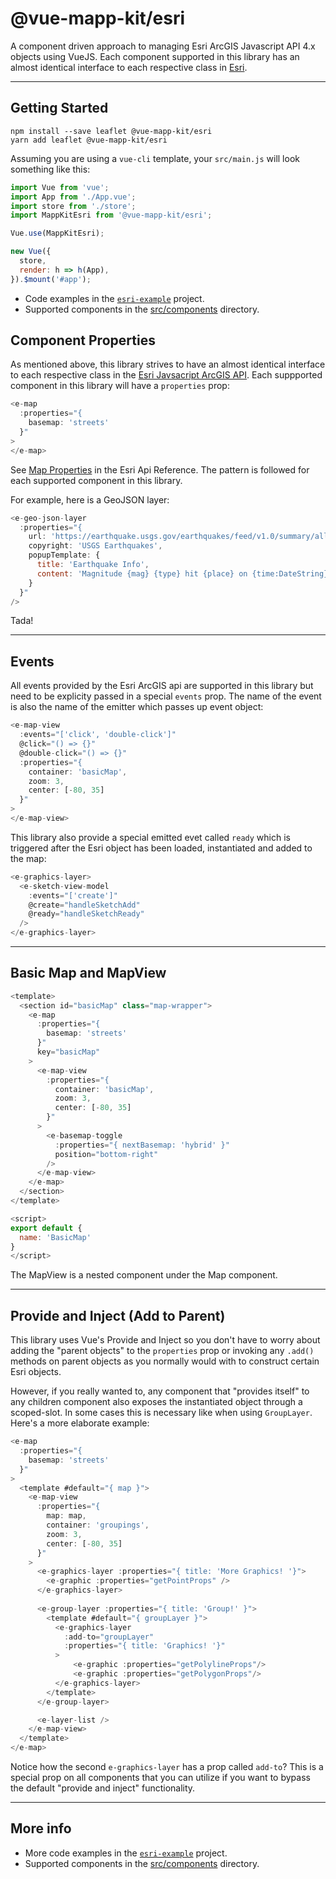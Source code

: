 # @vue-mapp-kit/esri #

A component driven approach to managing Esri ArcGIS Javascript API 4.x objects using VueJS. Each component supported in this library has an almost identical interface to each respective class in [Esri](https://developers.arcgis.com/javascript/latest/api-reference/).

----------
## Getting Started
```
npm install --save leaflet @vue-mapp-kit/esri
yarn add leaflet @vue-mapp-kit/esri
```

Assuming you are using a `vue-cli` template, your `src/main.js` will look something like this:

```javascript
import Vue from 'vue';
import App from './App.vue';
import store from './store';
import MappKitEsri from '@vue-mapp-kit/esri';

Vue.use(MappKitEsri);

new Vue({
  store,
  render: h => h(App),
}).$mount('#app');
```

 - Code examples in the [`esri-example`](../../projects/esri-example/src/components) project.
 - Supported components in the [src/components](src/components) directory.

## Component Properties
As mentioned above, this library strives to have an almost identical interface to each respective class in the [Esri Javsacript ArcGIS API](https://developers.arcgis.com/javascript/latest/api-reference/). Each suppported component in this library will have a `properties` prop:
```javascript
<e-map
  :properties="{
    basemap: 'streets'
  }"
>
</e-map>

```
See [Map Properties](https://developers.arcgis.com/javascript/latest/api-reference/esri-Map.html#properties-summary) in the Esri Api Reference. The pattern is followed for each supported component in this library. 

For example, here is a GeoJSON layer:
```javascript
<e-geo-json-layer
  :properties="{
    url: 'https://earthquake.usgs.gov/earthquakes/feed/v1.0/summary/all_month.geojson',
    copyright: 'USGS Earthquakes',
    popupTemplate: {
      title: 'Earthquake Info',
      content: 'Magnitude {mag} {type} hit {place} on {time:DateString}'
    }
  }"
/>
```
Tada!

----------

## Events
All events provided by the Esri ArcGIS api are supported in this library but need to be explicity passed in a special `events` prop. The name of the event is also the name of the emitter which passes up event object:
```javascript
<e-map-view
  :events="['click', 'double-click']"
  @click="() => {}"
  @double-click="() => {}"
  :properties="{
    container: 'basicMap',
    zoom: 3,
    center: [-80, 35]
  }"
>
</e-map-view>

```

This library also provide a special emitted evet called `ready` which is triggered after the Esri object has been loaded, instantiated and added to the map:
```javascript
<e-graphics-layer>
  <e-sketch-view-model
    :events="['create']"
    @create="handleSketchAdd"
    @ready="handleSketchReady"
  />
</e-graphics-layer>
```

----------

## Basic Map and MapView
```javascript
<template>
  <section id="basicMap" class="map-wrapper">
    <e-map
      :properties="{
        basemap: 'streets'
      }"
      key="basicMap"
    >
      <e-map-view
        :properties="{
          container: 'basicMap',
          zoom: 3,
          center: [-80, 35]
        }"
      >
        <e-basemap-toggle 
          :properties="{ nextBasemap: 'hybrid' }"
          position="bottom-right"
        />
      </e-map-view>
    </e-map>
  </section>
</template>

<script>
export default {
  name: 'BasicMap'
}
</script>
```
The MapView is a nested component under the Map component.

----------

## Provide and Inject (Add to Parent)
This library uses Vue's Provide and Inject so you don't have to worry about adding the "parent objects" to the `properties` prop or invoking any `.add()` methods on parent objects as you normally would with to construct certain Esri objects.

However, if you really wanted to, any component that "provides itself" to any children component also exposes the instantiated object through a scoped-slot. In some cases this is necessary like when using `GroupLayer`. Here's a more elaborate example:
```javascript
<e-map
  :properties="{
    basemap: 'streets'
  }"
>
  <template #default="{ map }">
    <e-map-view
      :properties="{
        map: map,
        container: 'groupings',
        zoom: 3,
        center: [-80, 35]
      }"
    >
      <e-graphics-layer :properties="{ title: 'More Graphics! '}">
        <e-graphic :properties="getPointProps" />
      </e-graphics-layer>
      
      <e-group-layer :properties="{ title: 'Group!' }">
        <template #default="{ groupLayer }">
          <e-graphics-layer
            :add-to="groupLayer"
            :properties="{ title: 'Graphics! '}"
          >
              <e-graphic :properties="getPolylineProps"/>
              <e-graphic :properties="getPolygonProps"/>
          </e-graphics-layer>
        </template>
      </e-group-layer>

      <e-layer-list />
    </e-map-view>
  </template>
</e-map>
```
Notice how the second `e-graphics-layer` has a prop called `add-to`? This is a special prop on all components that you can utilize if you want to bypass the default "provide and inject" functionality.

----------

## More info
 - More code examples in the [`esri-example`](../../projects/esri-example/src/components) project.
 - Supported components in the [src/components](src/components) directory.
